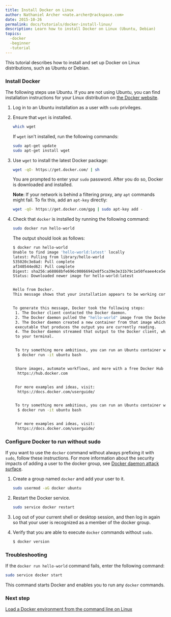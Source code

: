 ```yaml
---
title: Install Docker on Linux
author: Nathaniel Archer <nate.archer@rackspace.com>
date: 2015-10-26
permalink: docs/tutorials/docker-install-linux/
description: Learn how to install Docker on Linux (Ubuntu, Debian)
topics:
  -docker
  -beginner
  -tutorial
---
```


This tutorial describes how to install and set up Docker on Linux distributions, such as Ubuntu or Debian.

### <a name="install"></a> Install Docker
The following steps use Ubuntu. If you are not using Ubuntu, you can find installation
instructions for your Linux distribution on [the Docker website](https://docs.docker.com/installation/).

1. Log in to an Ubuntu installation as a user with `sudo` privileges.

2. Ensure that `wget` is installed.

    ```bash
    which wget
    ```

     If `wget` isn't installed, run the following commands:

     ```bash
     sudo apt-get update
     sudo apt-get install wget
     ```

3. Use `wget` to install the latest Docker package:

     ```bash
     wget -qO- https://get.docker.com/ | sh
     ```

     You are prompted to enter your `sudo` password. After you do so, Docker is downloaded and installed.

     **Note**: If your network is behind a filtering proxy, any `apt` commands might fail. To fix this, add an `apt-key` directly:

     ```bash
     wget -qO- https://get.docker.com/gpg | sudo apt-key add -
     ```

4. Check that `docker` is installed by running the following command:

     ```bash
     sudo docker run hello-world
     ```

     The output should look as follows:

     ```bash
     $ docker run hello-world
     Unable to find image 'hello-world:latest' locally
     latest: Pulling from library/hello-world
     535020c3e8ad: Pull complete
     af340544ed62: Pull complete
     Digest: sha256:a68868bfe696c00866942e8f5ca39e3e31b79c1e50feaee4ce5e28df2f051d5c
     Status: Downloaded newer image for hello-world:latest


     Hello from Docker.
     This message shows that your installation appears to be working correctly.


     To generate this message, Docker took the following steps:
      1. The Docker client contacted the Docker daemon.
      2. The Docker daemon pulled the "hello-world" image from the Docker Hub.
      3. The Docker daemon created a new container from that image which runs the
      executable that produces the output you are currently reading.
      4. The Docker daemon streamed that output to the Docker client, which sent it
      to your terminal.


      To try something more ambitious, you can run an Ubuntu container with:
       $ docker run -it ubuntu bash


      Share images, automate workflows, and more with a free Docker Hub account:
       https://hub.docker.com


      For more examples and ideas, visit:
       https://docs.docker.com/userguide/


      To try something more ambitious, you can run an Ubuntu container with:
       $ docker run -it ubuntu bash


      For more examples and ideas, visit:
       https://docs.docker.com/userguide/
     ````

### <a name="sudo"></a> Configure Docker to run without sudo
If you want to use the `docker` command without always prefixing it with `sudo`, follow
these instructions. For more information about the security impacts of adding a user
to the docker group, see [Docker daemon attack surface][daemon-security].

1. Create a group named `docker` and add your user to it.

    ```bash
    sudo usermod -aG docker ubuntu
    ```

2. Restart the Docker service.

    ```bash
    sudo service docker restart
    ```

3. Log out of your current shell or desktop session, and then log in again so that your
    user is recognized as a member of the docker group.

4. Verify that you are able to execute `docker` commands without `sudo`.

    ```bash
    $ docker version
    ```

[daemon-security]: https://docs.docker.com/articles/security/#docker-daemon-attack-surface

### Troubleshooting

If the `docker run hello-world` command fails, enter the following command:

```bash
sudo service docker start
```

This command starts Docker and enables you to run any `docker` commands.

### Next step

[Load a Docker environment from the command line on Linux](/docs/tutorials/load-docker-environment-on-linux/)
